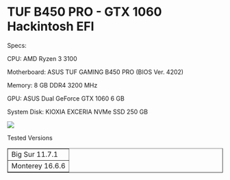 # TUF B450 PRO - GTX 1060 Hackintosh EFI


Specs:


CPU: AMD Ryzen 3 3100 


Motherboard: ASUS TUF GAMING B450 PRO (BIOS Ver. 4202)


Memory: 8 GB DDR4 3200 MHz


GPU: ASUS Dual GeForce GTX 1060 6 GB


System Disk: KIOXIA EXCERIA NVMe SSD 250 GB




<img src="https://cdn.discordapp.com/attachments/1107452798297182279/1186621170137702462/Ekran_Resmi_2023-12-19_13.45.56.png?ex=6593ea15&is=65817515&hm=96dbee9c3e938d3efcac8f1a0f937ed0a9aa6e73e602fc4425433921dc403881&">





Tested Versions








<!DOCTYPE html>
<html>
<head>
 
</head>
<body>
 
<table border=1>
    <tr>
        <td>Big Sur 11.7.1</td>
    </tr>
    <tr>
        <td>Monterey 16.6.6</td>
    </tr>
   
</table>

</body>
</html>








